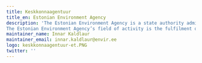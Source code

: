 ```yaml
---
title: Keskkonnaagentuur
title_en: Estonian Environment Agency
description: 'The Estonian Environment Agency is a state authority administered by the Ministry of the Environment that was created on 1 June 2013 as a result of the reorganisation of the Estonian Environment Information Centre (EEIC) and the Estonian Meteorological and Hydrological Institute (EMHI).
The Estonian Environment Agency’s field of activity is the fulfilment of the national environmental monitoring programme, the preparation of national and international reports in the field of environment, evaluating environmental status, ensuring vital services, including weather forecasts, and the maintenance and renewal of monitoring stations and equipment.'
maintainer_name: Innar Kaldlaur
maintainer_email: innar.kaldlaur@envir.ee
logo: keskkonnaagentuur-et.PNG
twitter: ''
---
```

